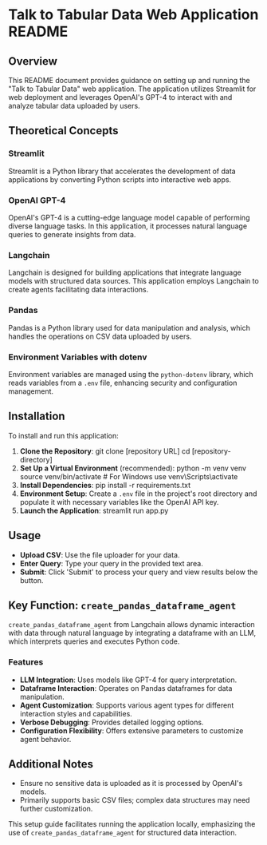 # Talk to Tabular Data Web Application README

## Overview

This README document provides guidance on setting up and running the "Talk to Tabular Data" web application. The application utilizes Streamlit for web deployment and leverages OpenAI's GPT-4 to interact with and analyze tabular data uploaded by users.

## Theoretical Concepts

### Streamlit

Streamlit is a Python library that accelerates the development of data applications by converting Python scripts into interactive web apps.

### OpenAI GPT-4

OpenAI's GPT-4 is a cutting-edge language model capable of performing diverse language tasks. In this application, it processes natural language queries to generate insights from data.

### Langchain

Langchain is designed for building applications that integrate language models with structured data sources. This application employs Langchain to create agents facilitating data interactions.

### Pandas

Pandas is a Python library used for data manipulation and analysis, which handles the operations on CSV data uploaded by users.

### Environment Variables with dotenv

Environment variables are managed using the `python-dotenv` library, which reads variables from a `.env` file, enhancing security and configuration management.

## Installation

To install and run this application:

1. **Clone the Repository**:
git clone [repository URL]
cd [repository-directory]
2. **Set Up a Virtual Environment** (recommended):
python -m venv venv
source venv/bin/activate # For Windows use venv\Scripts\activate
3. **Install Dependencies**:
pip install -r requirements.txt
4. **Environment Setup**:
Create a `.env` file in the project's root directory and populate it with necessary variables like the OpenAI API key.
5. **Launch the Application**:
streamlit run app.py

## Usage

- **Upload CSV**: Use the file uploader for your data.
- **Enter Query**: Type your query in the provided text area.
- **Submit**: Click 'Submit' to process your query and view results below the button.

## Key Function: `create_pandas_dataframe_agent`
`create_pandas_dataframe_agent` from Langchain allows dynamic interaction with data through natural language by integrating a dataframe with an LLM, which interprets queries and executes Python code.
### Features
- **LLM Integration**: Uses models like GPT-4 for query interpretation.
- **Dataframe Interaction**: Operates on Pandas dataframes for data manipulation.
- **Agent Customization**: Supports various agent types for different interaction styles and capabilities.
- **Verbose Debugging**: Provides detailed logging options.
- **Configuration Flexibility**: Offers extensive parameters to customize agent behavior.

## Additional Notes

- Ensure no sensitive data is uploaded as it is processed by OpenAI's models.
- Primarily supports basic CSV files; complex data structures may need further customization.

This setup guide facilitates running the application locally, emphasizing the use of `create_pandas_dataframe_agent` for structured data interaction.

